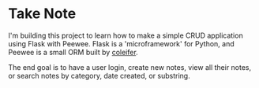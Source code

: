 # Take Note

I'm building this project to learn how to make a simple CRUD application using Flask with Peewee. 
Flask is a 'microframework' for Python, and Peewee is a small ORM built by [coleifer](http://github.com/coleifer/peewee).

The end goal is to have a user login, create new notes, view all their notes, or search notes by category, date created, or substring.
